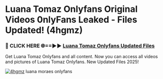 # Luana Tomaz Onlyfans Original Videos 0nlyFans Leaked - Files Updated! (4hgmz)

<h3>🔴 CLICK HERE 🌐==►► <a href="https://tinyurl.com/x26r9saj" rel="nofollow">Luana Tomaz Onlyfans Updated Files</a></h3>

Get Luana Tomaz Onlyfans and all content. Now you can access all videos and pictures of Luana Tomaz Onlyfans. New Updated Files 2025!

[![4hgmz](https://i.imgur.com/LkgZPqh.gif)](https://tinyurl.com/x26r9saj)
luana moraes onlyfans